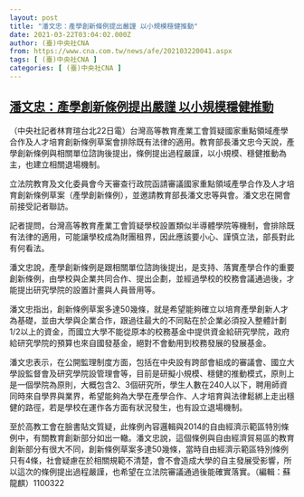 ```yaml
---
layout: post
title: "潘文忠：產學創新條例提出嚴謹 以小規模穩健推動"
date: 2021-03-22T03:04:02.000Z
author: (臺)中央社CNA
from: https://www.cna.com.tw/news/afe/202103220041.aspx
tags: [ (臺)中央社CNA ]
categories: [ (臺)中央社CNA ]
---
```

<!--1616382242000-->
[潘文忠：產學創新條例提出嚴謹 以小規模穩健推動](https://www.cna.com.tw/news/afe/202103220041.aspx)
------

<div>
<div></div><div class="paragraph"><p>（中央社記者林育瑄台北22日電）台灣高等教育產業工會質疑國家重點領域產學合作及人才培育創新條例草案會排除既有法律的適用。教育部長潘文忠今天說，產學創新條例與相關單位諮詢後提出，條例提出過程嚴謹，以小規模、穩健推動為主，也建立相關退場機制。</p><p>立法院教育及文化委員會今天審查行政院函請審議國家重點領域產學合作及人才培育創新條例草案（產學創新條例），並邀請教育部長潘文忠等與會。潘文忠在開會前接受記者聯訪。</p><p>記者提問，台灣高等教育產業工會質疑學校設置類似半導體學院等機制，會排除既有法律的適用，可能讓學校成為財團租界，因此應該要小心、謹慎立法，部長對此有何看法。</p><p>潘文忠說，產學創新條例是跟相關單位諮詢後提出，是支持、落實產學合作的重要創新條例，由學校與企業共同合作、提出企劃，並經過學校的校務會議通過後，才能提出研究學院的設置計畫與人員晉用等。</p><p>潘文忠指出，創新條例草案多達50幾條，就是希望能夠確立以培育產學創新人才為基礎，並由大學與企業合作，跟過往最大的不同點在於企業必須投入整體計劃1/2以上的資金，而國立大學不能從原本的校務基金中提供資金給研究學院，政府給研究學院的預算也來自國發基金，絕對不會動用到校務發展的發展基金。</p><p>潘文忠表示，在公開監理制度方面，包括在中央設有跨部會組成的審議會、國立大學設監督會及研究學院設管理會等，目前是研擬小規模、穩健的推動模式，原則上是一個學院為原則，大概包含2、3個研究所，學生人數在240人以下，聘用師資同時來自學界與業界，希望能夠為大學在產學合作、人才培育與法律鬆綁上走出穩健的路徑，若是學校在運作各方面有狀況發生，也有設立退場機制。</p><p>至於高教工會在臉書貼文質疑，此條例內容邏輯與2014的自由經濟示範區特別條例中，有關教育創新部分如出一轍。潘文忠說，這個條例與自由經濟貿易區的教育創新部分有很大不同，創新條例草案多達50幾條，當時自由經濟示範區特別條例只有4條，社會疑慮在於相關規範不清楚，會不會造成大學的自主發展受影響，所以這次的條例提出過程嚴謹，也希望在立法院審議通過後能確實落實。（編輯：蘇龍麒）1100322</p></div>
</div>
